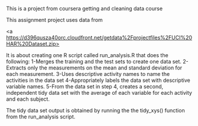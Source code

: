 
This is a project from coursera getting and cleaning data course

This assignment project uses data from

<a https://d396qusza40orc.cloudfront.net/getdata%2Fprojectfiles%2FUCI%20HAR%20Dataset.zip>

It is about creating one R script called run_analysis.R that does the following: 
1-Merges the training and the test sets to create one data set.
2-Extracts only the measurements on the mean and standard deviation for each measurement. 
3-Uses descriptive activity names to name the activities in the data set
4-Appropriately labels the data set with descriptive variable names. 
5-From the data set in step 4, creates a second, independent tidy data set with the average of each variable for each activity and each subject.


The tidy data set output is obtained by running the the tidy_xys() function from the run_analysis script.
